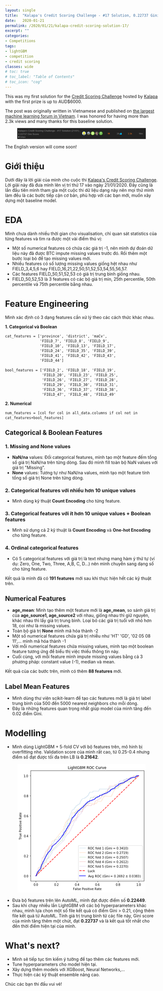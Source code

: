 ```yaml
---
layout: single
title:  "Kalapa's Credit Scoring Challenge - #17 Solution, 0.22737 Gini Score"
date:   2020-01-21
permalink: /2020/01/21/kalapa-credit-scoring-solution-17/
excerpt: ""
categories: 
- Competitions
tags:
- lightGBM
- competition
- credit scoring
classes: wide
# toc: true
# toc_label: "Table of Contents"
# toc_icon: "cog"
---
```


This was my first solution for the [Credit Scoring Challenge](https://challenge.kalapa.vn/) hosted by [Kalapa](https://kalapa.vn/en/home-en/) with the first prize is up to AUD$6000. 

The post was originally written in Vietnamese and published on [the largest machine learning forum in Vietnam](https://forum.machinelearningcoban.com/t/kalapas-credit-scoring-challenge-17-solution-21-01-0-22737-gini-score/7071). I was honored for having more than 2.3k views and many thanks for this baseline solution.

<figure>
	<img src="https://github.com/datasciblog/datasciblog.github.io/blob/master/_posts/images/2020-01-21-kalapa-credit-scoring-solution-17/0.png?raw=true">
</figure>

The English version will come soon!

# Giới thiệu
Dưới đây là lời giải của mình cho cuộc thi [Kalapa's Credit Scoring Challenge](https://challenge.kalapa.vn/regulations.html). Lời giải này đã đưa mình lên vị trí thứ 17 vào ngày 21/01/2020. Đây cũng là lần đầu tiên mình tham gia một cuộc thi dữ liệu dạng này nên mọi thứ mình làm đều là các bước tiếp cận cơ bản, phù hợp với các bạn mới, muốn xây dựng một baseline model.

# EDA
Mình chưa dành nhiều thời gian cho visualisation, chỉ quan sát statistics của từng features và tìm ra được một vài điểm thú vị:
- Một số numerical features có chứa các giá trị -1, nên mình dự đoán dữ liệu này đã được BTC impute missing values trước đó. Rồi thêm một bước loại bỏ để tạo missing values mới. 
- Nhiều features có số lượng missing values giống hệt nhau như FIELD_3,4,5,6 hay FIELD_16,21,22,50,51,52,53,54,55,56,57. 
- Các features FIELD_50,51,52,53 có giá trị trung bình giống nhau.
- FIELD_50,52,53 là 3 features có các bộ giá trị min, 25th percentile, 50th percentile và 75th percentile bằng nhau.

# Feature Engineering

Mình xác định có 3 dạng features cần xử lý theo các cách thức khác nhau.

**1. Categorical và Boolean**

    cat_features = ['province', 'district', 'maCv',
                    'FIELD_7', 'FIELD_8', 'FIELD_9',
                    'FIELD_10', 'FIELD_13', 'FIELD_17', 
                    'FIELD_24', 'FIELD_35', 'FIELD_39', 
                    'FIELD_41', 'FIELD_42', 'FIELD_43', 
                    'FIELD_44']
    
    bool_features = ['FIELD_2', 'FIELD_18', 'FIELD_19', 
                     'FIELD_20', 'FIELD_23', 'FIELD_25', 
                     'FIELD_26', 'FIELD_27', 'FIELD_28', 
                     'FIELD_29', 'FIELD_30', 'FIELD_31', 
                     'FIELD_36', 'FIELD_37', 'FIELD_38', 
                     'FIELD_47', 'FIELD_48', 'FIELD_49'

**2. Numerical**

    num_features = [col for col in all_data.columns if col not in cat_features+bool_features]

## Categorical & Boolean Features

### 1. Missing and None values

- **NaN/na** values: Đối categorical features, mình tạo một feature đếm tổng số giá trị NaN/na trên từng dòng. Sau đó mình fill toàn bộ NaN values với giá trị "Missing".
- **None** values: Tương tự như NaN/na values, mình tạo một feature tính tổng số giá trị None trên từng dòng.

### 2. Categorical features với nhiều hơn 10 unique values

- Mình dùng kỹ thuật **Count Encoding** cho từng feature.

### 3. Categorical features với ít hơn 10 unique values + Boolean features

- Mình sử dụng cả 2 kỹ thuật là **Count Encoding** và **One-hot Encoding** cho từng feature.

### 4. Ordinal categorical features

- Có 5 categorical features với giá trị là text nhưng mang hàm ý thứ tự (ví dụ: Zero, One, Two, Three, A,B, C, D...) nên mình chuyển sang dạng số cho từng feature.

Kết quả là mình đã có **191 features** mới sau khi thực hiện hết các kỹ thuật trên.

## Numerical Features

- **age_mean**: Mình tạo thêm một feature mới là **age_mean**, so sánh giá trị của **age_source1, age_source2** với nhau, giống nhau thì giữ nguyên, khác nhau thì lấy giá trị trung bình. Loại bỏ các giá trị tuổi với nhỏ hơn 18, coi như là missing values.
- Toàn bộ giá trị **None** mình mã hóa thành -2
- Một số numerical features chứa giá trị nhiễu như 'HT' 'GD', '02 05 08 11',... mình mã hóa thành -1
- Với mỗi numerical features chứa missing values, mình tạo một boolean feature tương ứng để biểu thị việc thiếu thông tin này.
- Cuối cùng, với mỗi feature mình impute missing values bằng cả 3 phương pháp: constant value (-1), median và mean.

Kết quả của các bước trên, mình có thêm **88 features** mới.

## Label Mean Features

- Mình dùng thư viện scikit-learn để tạo các features mới là giá trị label trung bình của 500 đến 5000 nearest neighbors cho mỗi dòng.
- Đây là những features quan trọng nhất giúp model của mình tăng đến 0.02 điểm Gini.

# Modelling

- Mình dùng LightGBM + 5-fold CV với bộ features trên, mô hinh bị overfitting nhẹ. Validation score của mình rất cao, từ 0.25-0.4 nhưng điểm số đạt được tối đa trên LB là **0.21642**.

<figure>
	<img src="https://github.com/datasciblog/datasciblog.github.io/blob/master/_posts/images/2020-01-21-kalapa-credit-scoring-solution-17/1.png?raw=true">
</figure>

- Đưa bộ features trên lên AutoML, mình đạt được điểm số **0.22449**.
- Sau khi chạy nhiều lần LightGBM với các bộ hyperparameters khác nhau, mình lựa chọn một số file kết quả có điểm Gini > 0.21, cộng thêm file kết quả từ AutoML. Tính giá trị trung bình từ các file này, Gini score của mình tăng thêm một chút, đạt **0.22737** và là kết quả tốt nhất cho đến thời điểm hiện tại của mình.

# What's next?
- Mình sẽ tiếp tục tìm kiếm ý tưởng để tạo thêm các features mới.
- Tune hyperparameters cho model hiện tại. 
- Xây dựng thêm models với XGBoost, Neural Networks,...
- Thực hiện các kỹ thuật ensemble nâng cao.

Chúc các bạn thi đấu vui vẻ!